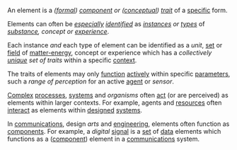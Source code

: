 An element is a *([formal](https://github.com/gcassel/Modular-Organization-Terminology/blob/master/terms/form.md)) [component](https://github.com/gcassel/Modular-Organization-Terminology/blob/master/terms/component.md) or ([conceptual](https://github.com/gcassel/Modular-Organization-Terminology/blob/master/terms/concept.md)) [trait](https://github.com/gcassel/Modular-Organization-Terminology/blob/master/terms/trait.md)* of a [specific](https://github.com/gcassel/Modular-Organization-Terminology/blob/master/terms/specific.md) form.  

Elements can often be *[especially](https://github.com/gcassel/Modular-Organization-Terminology/blob/master/terms/specialize.md) [identified](https://github.com/gcassel/Modular-Organization-Terminology/blob/master/terms/identify.md)* as *[instances](https://github.com/gcassel/Modular-Organization-Terminology/blob/master/terms/instance.md) or [types](https://github.com/gcassel/Modular-Organization-Terminology/blob/master/terms/type)* of *[substance](https://github.com/gcassel/Modular-Organization-Terminology/blob/master/terms/substance.md), concept or [experience](https://github.com/gcassel/Modular-Organization-Terminology/blob/master/terms/experience.md)*. 

Each instance *and* each type of element can be identified as a *unit*, [set](https://github.com/gcassel/Modular-Organization-Terminology/blob/master/terms/set.md) or [field](https://github.com/gcassel/Modular-Organization-Terminology/blob/master/terms/field.md) of [matter-energy](https://github.com/gcassel/Modular-Organization-Terminology/blob/master/compound-terms/matter-energy.md), concept or experience which has a *collectively [unique](https://github.com/gcassel/Modular-Organization-Terminology/blob/master/terms/unique.md) set of traits* within a specific [context](https://github.com/gcassel/Modular-Organization-Terminology/blob/master/terms/context.md).

The traits of elements may only [function](https://github.com/gcassel/Modular-Organization-Terminology/blob/master/terms/function.md) [actively](https://github.com/gcassel/Modular-Organization-Terminology/blob/master/terms/active.md) within specific [parameters](https://github.com/gcassel/Modular-Organization-Terminology/blob/master/terms/parameter.md), such a *range of perception* for an active [agent](https://github.com/gcassel/Modular-Organization-Terminology/blob/master/terms/agent.md) or *sensor*.

[Complex](https://github.com/gcassel/Modular-Organization-Terminology/blob/master/terms/complex.md) [processes](https://github.com/gcassel/Modular-Organization-Terminology/blob/master/terms/process.md), [systems](https://github.com/gcassel/Modular-Organization-Terminology/blob/master/terms/system.md) and *organisms* often [act](https://github.com/gcassel/Modular-Organization-Terminology/blob/master/terms/action.md) (or are perceived) as elements within larger contexts.  For example, agents and [resources](https://github.com/gcassel/Modular-Organization-Terminology/blob/master/terms/resource.md) often [interact](https://github.com/gcassel/Modular-Organization-Terminology/blob/master/terms/interaction.md) as elements within [designed](https://github.com/gcassel/Modular-Organization-Terminology/blob/master/terms/design.md) [systems](https://github.com/gcassel/Modular-Organization-Terminology/blob/master/terms/system.md).

In [communications](https://github.com/gcassel/Modular-Organization-Terminology/blob/master/terms/communication.md), design *arts* and [engineering](https://github.com/gcassel/Modular-Organization-Terminology/blob/master/terms/engineering.md), elements often function as [components](https://github.com/gcassel/Modular-Organization-Terminology/blob/master/terms/component.md).  For example, a *digital* [signal](https://github.com/gcassel/Modular-Organization-Terminology/blob/master/terms/signal.md) is a [set](https://github.com/gcassel/Modular-Organization-Terminology/blob/master/terms/set.md) of [data](https://github.com/gcassel/Modular-Organization-Terminology/blob/master/terms/data.md) elements which functions as a ([component](https://github.com/gcassel/Modular-Organization-Terminology/blob/master/terms/component.md)) element in a [communications](https://github.com/gcassel/Modular-Organization-Terminology/blob/master/terms/communication.md) system.
